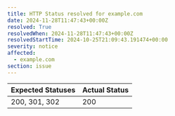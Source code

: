 ```yaml
---
title: HTTP Status resolved for example.com
date: 2024-11-28T11:47:43+00:00Z
resolved: True
resolvedWhen: 2024-11-28T11:47:43+00:00Z
resolvedStartTime: 2024-10-25T21:09:43.191474+00:00
severity: notice
affected:
  - example.com
section: issue
---
```


| Expected Statuses | Actual Status  |
|-------------------|----------------|
| 200, 301, 302 | 200 |
